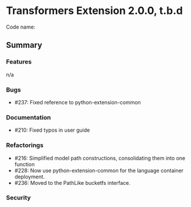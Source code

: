 # Transformers Extension 2.0.0, t.b.d

Code name: 

## Summary


### Features

n/a

### Bugs

- #237: Fixed reference to python-extension-common

### Documentation

- #210: Fixed typos in user guide

### Refactorings

- #216: Simplified model path constructions, consolidating them into one function
- #228: Now use python-extension-common for the language container deployment.
- #236: Moved to the PathLike bucketfs interface.

### Security 
